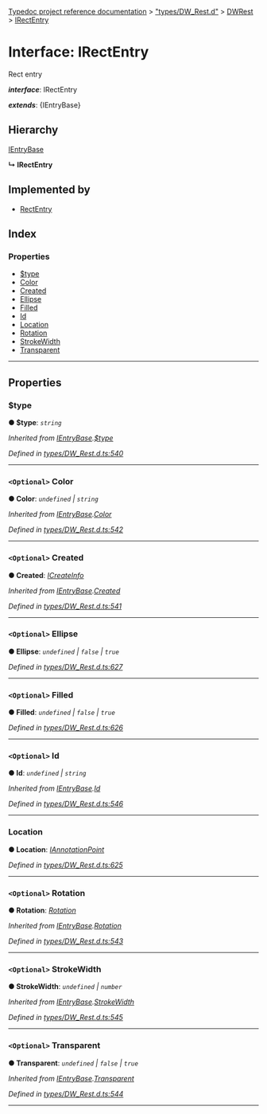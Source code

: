[Typedoc project reference documentation](../README.md) > ["types/DW_Rest.d"](../modules/_types_dw_rest_d_.md) > [DWRest](../modules/_types_dw_rest_d_.dwrest.md) > [IRectEntry](../interfaces/_types_dw_rest_d_.dwrest.irectentry.md)

# Interface: IRectEntry

Rect entry

*__interface__*: IRectEntry

*__extends__*: {IEntryBase}

## Hierarchy

 [IEntryBase](_types_dw_rest_d_.dwrest.ientrybase.md)

**↳ IRectEntry**

## Implemented by

* [RectEntry](../classes/_annotations_.rectentry.md)

## Index

### Properties

* [$type](_types_dw_rest_d_.dwrest.irectentry.md#_type)
* [Color](_types_dw_rest_d_.dwrest.irectentry.md#color)
* [Created](_types_dw_rest_d_.dwrest.irectentry.md#created)
* [Ellipse](_types_dw_rest_d_.dwrest.irectentry.md#ellipse)
* [Filled](_types_dw_rest_d_.dwrest.irectentry.md#filled)
* [Id](_types_dw_rest_d_.dwrest.irectentry.md#id)
* [Location](_types_dw_rest_d_.dwrest.irectentry.md#location)
* [Rotation](_types_dw_rest_d_.dwrest.irectentry.md#rotation)
* [StrokeWidth](_types_dw_rest_d_.dwrest.irectentry.md#strokewidth)
* [Transparent](_types_dw_rest_d_.dwrest.irectentry.md#transparent)

---

## Properties

<a id="_type"></a>

###  $type

**● $type**: *`string`*

*Inherited from [IEntryBase](_types_dw_rest_d_.dwrest.ientrybase.md).[$type](_types_dw_rest_d_.dwrest.ientrybase.md#_type)*

*Defined in [types/DW_Rest.d.ts:540](https://github.com/DocuWare/REST-Sample-TS/blob/22cf36b/src/types/DW_Rest.d.ts#L540)*

___
<a id="color"></a>

### `<Optional>` Color

**● Color**: *`undefined` \| `string`*

*Inherited from [IEntryBase](_types_dw_rest_d_.dwrest.ientrybase.md).[Color](_types_dw_rest_d_.dwrest.ientrybase.md#color)*

*Defined in [types/DW_Rest.d.ts:542](https://github.com/DocuWare/REST-Sample-TS/blob/22cf36b/src/types/DW_Rest.d.ts#L542)*

___
<a id="created"></a>

### `<Optional>` Created

**● Created**: *[ICreateInfo](_types_dw_rest_d_.dwrest.icreateinfo.md)*

*Inherited from [IEntryBase](_types_dw_rest_d_.dwrest.ientrybase.md).[Created](_types_dw_rest_d_.dwrest.ientrybase.md#created)*

*Defined in [types/DW_Rest.d.ts:541](https://github.com/DocuWare/REST-Sample-TS/blob/22cf36b/src/types/DW_Rest.d.ts#L541)*

___
<a id="ellipse"></a>

### `<Optional>` Ellipse

**● Ellipse**: *`undefined` \| `false` \| `true`*

*Defined in [types/DW_Rest.d.ts:627](https://github.com/DocuWare/REST-Sample-TS/blob/22cf36b/src/types/DW_Rest.d.ts#L627)*

___
<a id="filled"></a>

### `<Optional>` Filled

**● Filled**: *`undefined` \| `false` \| `true`*

*Defined in [types/DW_Rest.d.ts:626](https://github.com/DocuWare/REST-Sample-TS/blob/22cf36b/src/types/DW_Rest.d.ts#L626)*

___
<a id="id"></a>

### `<Optional>` Id

**● Id**: *`undefined` \| `string`*

*Inherited from [IEntryBase](_types_dw_rest_d_.dwrest.ientrybase.md).[Id](_types_dw_rest_d_.dwrest.ientrybase.md#id)*

*Defined in [types/DW_Rest.d.ts:546](https://github.com/DocuWare/REST-Sample-TS/blob/22cf36b/src/types/DW_Rest.d.ts#L546)*

___
<a id="location"></a>

###  Location

**● Location**: *[IAnnotationPoint](_types_dw_rest_d_.dwrest.iannotationpoint.md)*

*Defined in [types/DW_Rest.d.ts:625](https://github.com/DocuWare/REST-Sample-TS/blob/22cf36b/src/types/DW_Rest.d.ts#L625)*

___
<a id="rotation"></a>

### `<Optional>` Rotation

**● Rotation**: *[Rotation](../enums/_types_dw_rest_d_.dwrest.rotation.md)*

*Inherited from [IEntryBase](_types_dw_rest_d_.dwrest.ientrybase.md).[Rotation](_types_dw_rest_d_.dwrest.ientrybase.md#rotation)*

*Defined in [types/DW_Rest.d.ts:543](https://github.com/DocuWare/REST-Sample-TS/blob/22cf36b/src/types/DW_Rest.d.ts#L543)*

___
<a id="strokewidth"></a>

### `<Optional>` StrokeWidth

**● StrokeWidth**: *`undefined` \| `number`*

*Inherited from [IEntryBase](_types_dw_rest_d_.dwrest.ientrybase.md).[StrokeWidth](_types_dw_rest_d_.dwrest.ientrybase.md#strokewidth)*

*Defined in [types/DW_Rest.d.ts:545](https://github.com/DocuWare/REST-Sample-TS/blob/22cf36b/src/types/DW_Rest.d.ts#L545)*

___
<a id="transparent"></a>

### `<Optional>` Transparent

**● Transparent**: *`undefined` \| `false` \| `true`*

*Inherited from [IEntryBase](_types_dw_rest_d_.dwrest.ientrybase.md).[Transparent](_types_dw_rest_d_.dwrest.ientrybase.md#transparent)*

*Defined in [types/DW_Rest.d.ts:544](https://github.com/DocuWare/REST-Sample-TS/blob/22cf36b/src/types/DW_Rest.d.ts#L544)*

___

